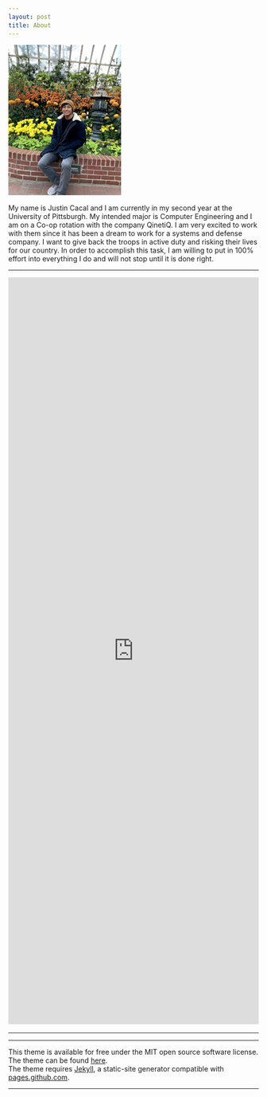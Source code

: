 ```yaml
---
layout: post
title: About
---
```


<img src="../images/self.jpg" alt="Self Image" width="45%" height="45%" class="right">
<p>
My name is Justin Cacal and I am currently in my second year at the University of Pittsburgh. My intended major is Computer Engineering and I am on a Co-op rotation with the company QinetiQ. I am very excited to work with them since it has been a dream to work for a systems and defense company. I want to give back the troops in active duty and risking their lives for our country. In order to accomplish this task, I am willing to put in 100% effort into everything I do and will not stop until it is done right. 
</p>

<!--<img src="../images/self.jpg" alt="Self Image" width="50%" height="50%" class="center">-->

<hr>
<p>
<embed src="https://docs.google.com/document/d/e/2PACX-1vQAMmDtd6XhgYwQqWaZ4ySFE_WiYPf83Esfaa_ktnaohv7coXZZG8YgiMqNvb6eDudcXQZrR1_iEtjc/pub?embedded=true" width="100%" height='1500'>
</p>
<hr>
<hr>
<p>
This theme is available for free under the MIT open source software license.
<br>
The theme can be found <a href="https://github.com/benradford/Slate-and-Simple-Jekyll-Theme">here</a>.
<br>
The theme requires <a href="https://jekyllrb.com">Jekyll</a>, a static-site generator compatible with <a href="https://pages.github.com">pages.github.com</a>.
</p>

<hr>
